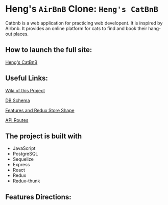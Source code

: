 # Heng's `AirBnB` Clone: `Heng's CatBnB`

Catbnb is a web application for practicing web developent. It is inspired by Airbnb. It provides an online platform for cats to find and book their hang-out places.

## How to launch the full site:
[Heng's CatBnB](https://heng-catbnb.herokuapp.com/)

## Useful Links:
[Wiki of this Project](https://github.com/zerotume/full-clone-hengAirBnB/wiki)

[DB Schema](https://github.com/zerotume/full-clone-hengAirBnB/wiki/db)

[Features and Redux Store Shape](https://github.com/zerotume/full-clone-hengAirBnB/wiki/Features)

[API Routes](https://github.com/zerotume/full-clone-hengAirBnB/tree/master/backend#readme)

## The project is built with
* JavaScript
* PostgreSQL
* Sequelize
* Express
* React
* Redux
* Redux-thunk

## Features Directions:
